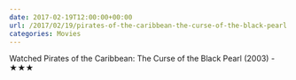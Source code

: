```yaml
---
date: 2017-02-19T12:00:00+00:00
url: /2017/02/19/pirates-of-the-caribbean-the-curse-of-the-black-pearl.html
categories: Movies
---
```

Watched Pirates of the Caribbean: The Curse of the Black Pearl (2003) - ★★★




